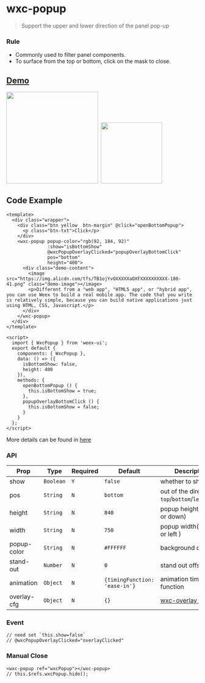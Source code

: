# wxc-popup 

 > Support the upper and lower direction of the panel pop-up
 
### Rule
- Commonly used to filter panel components.
- To surface from the top or bottom, click on the mask to close.

## [Demo](https://h5.m.taobao.com/trip/wxc-popup/index.html?_wx_tpl=https%3A%2F%2Fh5.m.taobao.com%2Ftrip%2Fwxc-popup%2Fdemo%2Findex.native-min.js)
<img src="https://img.alicdn.com/tfs/TB1WkKEhcLJ8KJjy0FnXXcFDpXa-562-1000.gif" width="240"/>&nbsp;&nbsp;<img src="https://img.alicdn.com/tfs/TB1_9v9SpXXXXcuXXXXXXXXXXXX-200-200.png" width="160"/>

## Code Example

```vue
<template>
  <div class="wrapper">
    <div class="btn yellow  btn-margin" @click="openBottomPopup">
      <p class="btn-txt">Click</p>
    </div>
    <wxc-popup popup-color="rgb(92, 184, 92)"
               :show="isBottomShow"
               @wxcPopupOverlayClicked="popupOverlayBottomClick"
               pos="bottom"
               height="400">
      <div class="demo-content">
        <image src="https://img.alicdn.com/tfs/TB1ojYvOXXXXXaOXFXXXXXXXXXX-180-41.png" class="demo-image"></image>
        <p>Different from a "web app", "HTML5 app", or "hybrid app", you can use Weex to build a real mobile app. The code that you write is relatively simple, because you can build native applications just using HTML, CSS, Javascript.</p>
      </div>
    </wxc-popup>
  </div>
</template>

<script>
  import { WxcPopup } from 'weex-ui';
  export default {
    components: { WxcPopup },
    data: () => ({
      isBottomShow: false,
      height: 400
    }),
    methods: {
      openBottomPopup () {
        this.isBottomShow = true;
      },
      popupOverlayBottomClick () {
        this.isBottomShow = false;
      }
    }
  };
</script>
```

More details can be found in [here](https://github.com/alibaba/weex-ui/blob/master/example/popup/index.vue)

### API

| Prop | Type | Required | Default | Description |
|-------------|------------|--------|-----|-----|
| show | `Boolean` |`Y`|`false` | whether to show  |
| pos | `String` | `N`|`bottom` | out of the direction `top`/`bottom`/`left`/`right`|
| height | `String` |`N`| `840` | popup height(go up or down)  |
| width | `String` |`N`| `750` | popup width(go right or left )  |
| popup-color | `String` |`N`| `#FFFFFF` | background color |
| stand-out | `Number` |`N`| `0` | stand out offset |
| animation | `Object` |`N`| `{timingFunction: 'ease-in'}` | animation timing function |
| overlay-cfg | `Object` |`N`| `{}` | [wxc-overlay config](https://github.com/alibaba/weex-ui/blob/master/packages/wxc-overlay/README.md)|

### Event

```
// need set `this.show=false`
// @wxcPopupOverlayClicked="overlayClicked"
```

### Manual Close

```
<wxc-popup ref="wxcPopup"></wxc-popup>
// this.$refs.wxcPopup.hide();
```
